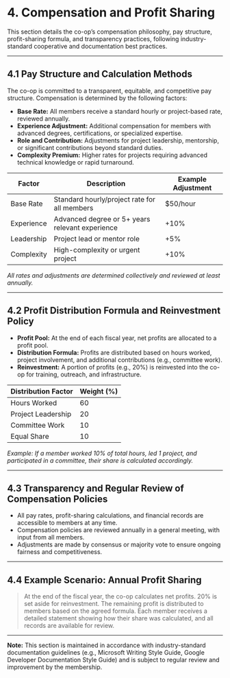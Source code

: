 # 4. Compensation and Profit Sharing

This section details the co-op’s compensation philosophy, pay structure, profit-sharing formula, and transparency practices, following industry-standard cooperative and documentation best practices.

---

## 4.1 Pay Structure and Calculation Methods

The co-op is committed to a transparent, equitable, and competitive pay structure. Compensation is determined by the following factors:

- **Base Rate:** All members receive a standard hourly or project-based rate, reviewed annually.
- **Experience Adjustment:** Additional compensation for members with advanced degrees, certifications, or specialized expertise.
- **Role and Contribution:** Adjustments for project leadership, mentorship, or significant contributions beyond standard duties.
- **Complexity Premium:** Higher rates for projects requiring advanced technical knowledge or rapid turnaround.

| Factor      | Description                                    | Example Adjustment |
|-------------|------------------------------------------------|--------------------|
| Base Rate   | Standard hourly/project rate for all members   | $50/hour           |
| Experience  | Advanced degree or 5+ years relevant experience| +10%               |
| Leadership  | Project lead or mentor role                    | +5%                |
| Complexity  | High-complexity or urgent project              | +10%               |

*All rates and adjustments are determined collectively and reviewed at least annually.*

---

## 4.2 Profit Distribution Formula and Reinvestment Policy

- **Profit Pool:** At the end of each fiscal year, net profits are allocated to a profit pool.
- **Distribution Formula:** Profits are distributed based on hours worked, project involvement, and additional contributions (e.g., committee work).
- **Reinvestment:** A portion of profits (e.g., 20%) is reinvested into the co-op for training, outreach, and infrastructure.

| Distribution Factor | Weight (%) |
|--------------------|------------|
| Hours Worked       | 60         |
| Project Leadership | 20         |
| Committee Work     | 10         |
| Equal Share        | 10         |

*Example: If a member worked 10% of total hours, led 1 project, and participated in a committee, their share is calculated accordingly.*

---

## 4.3 Transparency and Regular Review of Compensation Policies

- All pay rates, profit-sharing calculations, and financial records are accessible to members at any time.
- Compensation policies are reviewed annually in a general meeting, with input from all members.
- Adjustments are made by consensus or majority vote to ensure ongoing fairness and competitiveness.

---

## 4.4 Example Scenario: Annual Profit Sharing

> At the end of the fiscal year, the co-op calculates net profits. 20% is set aside for reinvestment. The remaining profit is distributed to members based on the agreed formula. Each member receives a detailed statement showing how their share was calculated, and all records are available for review.

---

**Note:** This section is maintained in accordance with industry-standard documentation guidelines (e.g., Microsoft Writing Style Guide, Google Developer Documentation Style Guide) and is subject to regular review and improvement by the membership.
